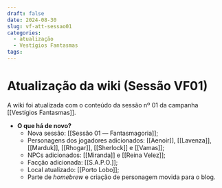```yaml
---
draft: false
date: 2024-08-30
slug: vf-att-sessao01
categories:
  - atualização
  - Vestígios Fantasmas
tags:
---
```



# Atualização da wiki (Sessão VF01)

A wiki foi atualizada com o conteúdo da sessão nº 01 da campanha [[Vestígios Fantasmas]].

<!-- more -->

- **O que há de novo?**
	- Nova sessão: [[Sessão 01 ― Fantasmagoria]];
	- Personagens dos jogadores adicionados: [[Aenoir]], [[Lavenza]], [[Marduk]], [[Rhogar]], [[Sherlock]] e [[Vamas]];
	- NPCs adicionados: [[Miranda]] e [[Reina Velez]];
	- Facção adicionada: [[S.A.P.O.]];
	- Local atualizado: [[Porto Lobo]];
	- Parte de *homebrew* e criação de personagem movida para o blog.